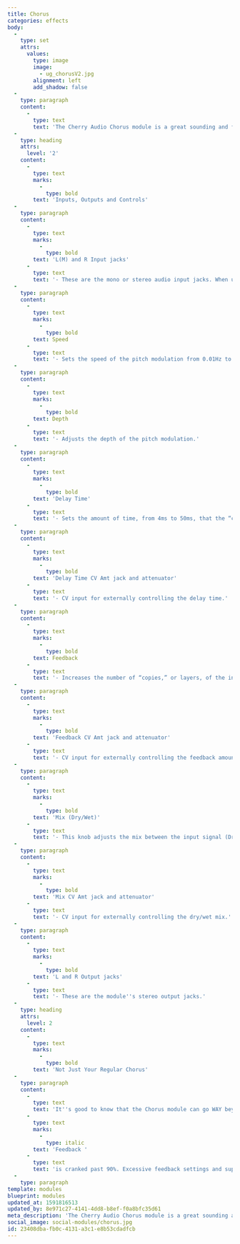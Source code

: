 ```yaml
---
title: Chorus
categories: effects
body:
  -
    type: set
    attrs:
      values:
        type: image
        image:
          - ug_chorusV2.jpg
        alignment: left
        add_shadow: false
  -
    type: paragraph
    content:
      -
        type: text
        text: 'The Cherry Audio Chorus module is a great sounding and flexible stereo chorus effect featuring CV control of delay time, feedback level, and wet/dry mix. Chorus is created by mixing an audio signal with one or more slightly delayed and pitch-modulated “copies” of itself and is often used to make a sound seem bigger, richer, and wider.'
  -
    type: heading
    attrs:
      level: '2'
    content:
      -
        type: text
        marks:
          -
            type: bold
        text: 'Inputs, Outputs and Controls'
  -
    type: paragraph
    content:
      -
        type: text
        marks:
          -
            type: bold
        text: 'L(M) and R Input jacks'
      -
        type: text
        text: '- These are the mono or stereo audio input jacks. When using a mono input signal, patching it to the L(Mono) jack will feed the signal to both sides of the stereo effect.'
  -
    type: paragraph
    content:
      -
        type: text
        marks:
          -
            type: bold
        text: Speed
      -
        type: text
        text: '- Sets the speed of the pitch modulation from 0.01Hz to 8.0Hz.'
  -
    type: paragraph
    content:
      -
        type: text
        marks:
          -
            type: bold
        text: Depth
      -
        type: text
        text: '- Adjusts the depth of the pitch modulation.'
  -
    type: paragraph
    content:
      -
        type: text
        marks:
          -
            type: bold
        text: 'Delay Time'
      -
        type: text
        text: '- Sets the amount of time, from 4ms to 50ms, that the “copies” are delayed.'
  -
    type: paragraph
    content:
      -
        type: text
        marks:
          -
            type: bold
        text: 'Delay Time CV Amt jack and attenuator'
      -
        type: text
        text: '- CV input for externally controlling the delay time.'
  -
    type: paragraph
    content:
      -
        type: text
        marks:
          -
            type: bold
        text: Feedback
      -
        type: text
        text: '- Increases the number of “copies,” or layers, of the input signal by “feeding” the effected signal “back” to the effect input. This is the same principle as a delay pedal with repeating echoes only with shorter delay times.'
  -
    type: paragraph
    content:
      -
        type: text
        marks:
          -
            type: bold
        text: 'Feedback CV Amt jack and attenuator'
      -
        type: text
        text: '- CV input for externally controlling the feedback amount.'
  -
    type: paragraph
    content:
      -
        type: text
        marks:
          -
            type: bold
        text: 'Mix (Dry/Wet)'
      -
        type: text
        text: '- This knob adjusts the mix between the input signal (Dry) and the effected signal (Wet) that will be sent to the outputs.'
  -
    type: paragraph
    content:
      -
        type: text
        marks:
          -
            type: bold
        text: 'Mix CV Amt jack and attenuator'
      -
        type: text
        text: '- CV input for externally controlling the dry/wet mix.'
  -
    type: paragraph
    content:
      -
        type: text
        marks:
          -
            type: bold
        text: 'L and R Output jacks'
      -
        type: text
        text: '- These are the module''s stereo output jacks.'
  -
    type: heading
    attrs:
      level: 2
    content:
      -
        type: text
        marks:
          -
            type: bold
        text: 'Not Just Your Regular Chorus'
  -
    type: paragraph
    content:
      -
        type: text
        text: 'It''s good to know that the Chorus module can go WAY beyond typical pedestrian chorus duties, particularly when the '
      -
        type: text
        marks:
          -
            type: italic
        text: 'Feedback '
      -
        type: text
        text: 'is cranked past 90%. Excessive feedback settings and super slow mod speeds result in all manner of comb-filtered "robot" sounds that are particularly effective on drums. '
  -
    type: paragraph
template: modules
blueprint: modules
updated_at: 1591816513
updated_by: 8e971c27-4141-4dd8-b8ef-f0a8bfc35d61
meta_description: 'The Cherry Audio Chorus module is a great sounding and flexible stereo chorus effect featuring CV control of delay time, feedback level, and wet/dry mix.'
social_image: social-modules/chorus.jpg
id: 23408dba-fb0c-4131-a3c1-e8b53cdadfcb
---
```

